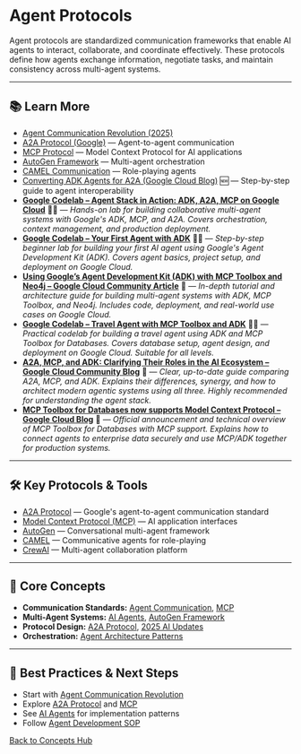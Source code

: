# Agent Protocols

Agent protocols are standardized communication frameworks that enable AI agents to interact, collaborate, and coordinate effectively. These protocols define how agents exchange information, negotiate tasks, and maintain consistency across multi-agent systems.

---








## 📚 Learn More

- [Agent Communication Revolution (2025)](../reference/2025-ai-updates.md#1-agent-communication-revolution)
- [A2A Protocol (Google)](https://github.com/google/A2A/) — Agent-to-agent communication
- [MCP Protocol](./mcp.md) — Model Context Protocol for AI applications
- [AutoGen Framework](../reference/techniques/autogen/README.md) — Multi-agent orchestration
- [CAMEL Communication](../reference/techniques/camel/README.md) — Role-playing agents
- [Converting ADK Agents for A2A (Google Cloud Blog)](../guides/agent-development/adk-to-a2a-guide.md) 🆕 — Step-by-step guide to agent interoperability
- **[Google Codelab – Agent Stack in Action: ADK, A2A, MCP on Google Cloud](https://codelabs.developers.google.com/instavibe-adk-multi-agents/instructions#0)** 🧑‍💻 — *Hands-on lab for building collaborative multi-agent systems with Google's ADK, MCP, and A2A. Covers orchestration, context management, and production deployment.*
- **[Google Codelab – Your First Agent with ADK](https://codelabs.developers.google.com/your-first-agent-with-adk#0)** 🧑‍💻 — *Step-by-step beginner lab for building your first AI agent using Google's Agent Development Kit (ADK). Covers agent basics, project setup, and deployment on Google Cloud.*
- **[Using Google’s Agent Development Kit (ADK) with MCP Toolbox and Neo4j – Google Cloud Community Article](https://www.googlecloudcommunity.com/gc/Cloud-Product-Articles/Using-Google-s-Agent-Development-Kit-ADK-with-MCP-Toolbox-and/ta-p/898512)** 📝 — *In-depth tutorial and architecture guide for building multi-agent systems with ADK, MCP Toolbox, and Neo4j. Includes code, deployment, and real-world use cases on Google Cloud.*
- **[Google Codelab – Travel Agent with MCP Toolbox and ADK](https://codelabs.developers.google.com/travel-agent-mcp-toolbox-adk#0)** 🧑‍💻 — *Practical codelab for building a travel agent using ADK and MCP Toolbox for Databases. Covers database setup, agent design, and deployment on Google Cloud. Suitable for all levels.*
- **[A2A, MCP, and ADK: Clarifying Their Roles in the AI Ecosystem – Google Cloud Community Blog](https://www.googlecloudcommunity.com/gc/Community-Blogs/A2A-MCP-and-ADK-Clarifying-Their-Roles-in-the-AI-Ecosystem/ba-p/911235)** 📝 — *Clear, up-to-date guide comparing A2A, MCP, and ADK. Explains their differences, synergy, and how to architect modern agentic systems using all three. Highly recommended for understanding the agent stack.*
- **[MCP Toolbox for Databases now supports Model Context Protocol – Google Cloud Blog](https://cloud.google.com/blog/products/ai-machine-learning/mcp-toolbox-for-databases-now-supports-model-context-protocol)** 📝 — *Official announcement and technical overview of MCP Toolbox for Databases with MCP support. Explains how to connect agents to enterprise data securely and use MCP/ADK together for production systems.*

---

## 🛠️ Key Protocols & Tools

- [A2A Protocol](https://github.com/google/A2A/) — Google's agent-to-agent communication standard
- [Model Context Protocol (MCP)](https://modelcontextprotocol.io/) — AI application interfaces
- [AutoGen](https://microsoft.github.io/autogen/) — Conversational multi-agent framework
- [CAMEL](../reference/techniques/camel/README.md) — Communicative agents for role-playing
- [CrewAI](https://github.com/joaomdmoura/crewAI) — Multi-agent collaboration platform

---

## 🧠 Core Concepts

- **Communication Standards:** [Agent Communication](./agent-communication.md), [MCP](./mcp.md)
- **Multi-Agent Systems:** [AI Agents](./ai-agents.md), [AutoGen Framework](../reference/techniques/autogen/README.md)
- **Protocol Design:** [A2A Protocol](https://github.com/google/A2A/), [2025 AI Updates](../reference/2025-ai-updates.md#agent-communication-protocols)
- **Orchestration:** [Agent Architecture Patterns](../guides/ai-agents.md#agent-architecture-patterns)

---

## 🚀 Best Practices & Next Steps

- Start with [Agent Communication Revolution](../reference/2025-ai-updates.md#1-agent-communication-revolution)
- Explore [A2A Protocol](https://github.com/google/A2A/) and [MCP](./mcp.md)
- See [AI Agents](./ai-agents.md) for implementation patterns
- Follow [Agent Development SOP](../guides/agent-development/sop_ai_agent.md)

[Back to Concepts Hub](./README.md)
